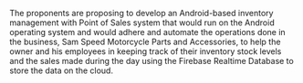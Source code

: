 The proponents are proposing to develop an Android-based inventory management with Point of Sales system that would run on the Android operating system and would adhere and automate the operations done in the business, Sam Speed Motorcycle Parts and Accessories, to help the owner and his employees in keeping track of their inventory stock levels and the sales made during the day using the Firebase Realtime Database to store the data on the cloud.
